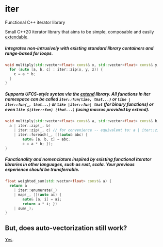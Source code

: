 # iter
Functional C++ iterator library

Small C++20 iterator library that aims to be simple, composable and easily [extendable](https://github.com/MarkMitch/extend). 

##### Integrates non-intrusively with existing standard library containers and range-based for loops.
```c++
void multiply(std::vector<float> const& x, std::vector<float> const& y, std::vector<float>& z) {
  for (auto [a, b, c] : iter::zip(x, y, z)) {
    c = a * b;
  }
}
```
##### Supports UFCS-style syntax via the [extend](https://github.com/MarkMitch/extend) library. All functions in iter namespace can be called `iter::fun(like, that...)` or `like | iter::fun(_, that...)` or `like |iter::fun| that` (for binary functions) or even `like $(iter::fun) (that...)` (using macros provided by extend).
```c++
void multiply(std::vector<float> const& a, std::vector<float> const& b, std::vector<float>& c) {
  a | iter::zip(_, b)
    | iter::zip(_, c) // for convenience -- equivalent to: a | iter::zip(_, b, c) 
    | iter::foreach(_, [](auto& abc) {
        auto& [a, b, c] = abc;
        c = a * b; });
}
```
##### Functionality and nomenclature inspired by existing functional iterator libraries in other languages, such as rust, scala. Your previous experience should be transferrable.
```c++
float weighted_sum(std::vector<float> const& a) {
  return a 
    | iter::enumerate(_) 
    | map(_, [](auto ai) { 
        auto& [a, i] = ai;
        return a * i; })
    | sum(_);
}
```

## But, does auto-vectorization still work?
[Yes](https://godbolt.org/#g:!((g:!((g:!((h:codeEditor,i:(fontScale:14,j:1,lang:c%2B%2B,selection:(endColumn:74,endLineNumber:30,positionColumn:74,positionLineNumber:30,selectionStartColumn:74,selectionStartLineNumber:30,startColumn:74,startLineNumber:30),source:'%23include+%22https://raw.githubusercontent.com/MarkMitch/extend/1cef27069323e7c8b9f953d9b9c86765f73da697/main.cpp%22%0A%23include+%22https://raw.githubusercontent.com/MarkMitch/iter/bbc22a590e7ab102a918860a0c13025102118454/main.cpp%22%0A%0Ausing+namespace+xtd::literals%3B%0Ausing+namespace+iter%3B%0A%0A%0Avoid+multiply(std::array%3Cfloat,+64%3E+const%26+x,+std::array%3Cfloat,+64%3E+const%26+y,+std::array%3Cfloat,+64%3E%26+z)+%7B%0A++for+(auto+%5Ba,+b,+c%5D+:+zip(x,+y,+z))+%7B%0A++++c+%3D+a+*+b%3B%0A++%7D%0A%7D%0A%0A//+Demonstrating+infix+notation+(since+all+calls+are+to+binary+functions)%0Avoid+multiply2(std::array%3Cfloat,+64%3E+const%26+a,+std::array%3Cfloat,+64%3E+const%26+b,+std::array%3Cfloat,+64%3E%26+c)+%7B%0A++a+%7Czip%7C+b+%0A++++%7Czip%7C+c%0A++++%7Cforeach%7C+xtd::apply(%5B%5D(auto%26+a,+auto%26+b,+auto%26+c)+%7B%0A++++++++c+%3D+a+*+b%3B+%7D)%3B%0A%7D%0A%0A//+Demonstrating+dollar+syntax+from+macro+in+extend+library%0Afloat+weighted_sum(std::array%3Cfloat,+64%3E+const%26+a)+%7B%0A++return+a+%0A++++$(enumerate)+()%0A++++$(map)+(%5B%5D(auto+ai)+%7B+%0A++++++++auto%26+%5Ba,+i%5D+%3D+ai%3B%0A++++++++return+a+*+i%3B+%7D)%0A++++$(fold)+(0.f,+%5B%5D(auto+acc,+auto+a)+%7B%0A++++++++return+acc+%2B+a%3B+%7D)%3B+//+even+works+with+fold+(aka+sum+in+this+case)%0A%7D'),l:'5',n:'0',o:'C%2B%2B+source+%231',t:'0')),k:49.33855526544822,l:'4',n:'0',o:'',s:0,t:'0'),(g:!((g:!((h:compiler,i:(compiler:g102,filters:(b:'0',binary:'1',commentOnly:'0',demangle:'0',directives:'0',execute:'1',intel:'0',libraryCode:'0',trim:'1'),fontScale:14,j:1,lang:c%2B%2B,libs:!((name:boost,ver:'175')),options:'-std%3Dc%2B%2B20+-Ofast',selection:(endColumn:1,endLineNumber:1,positionColumn:1,positionLineNumber:1,selectionStartColumn:1,selectionStartLineNumber:1,startColumn:1,startLineNumber:1),source:1),l:'5',n:'0',o:'x86-64+gcc+10.2+(Editor+%231,+Compiler+%231)+C%2B%2B',t:'0')),k:50.66144473455179,l:'4',m:50,n:'0',o:'',s:0,t:'0'),(g:!((h:output,i:(compiler:1,editor:1,fontScale:14,wrap:'1'),l:'5',n:'0',o:'%231+with+x86-64+gcc+10.2',t:'0')),header:(),l:'4',m:50,n:'0',o:'',s:0,t:'0')),k:50.66144473455179,l:'3',n:'0',o:'',t:'0')),l:'2',n:'0',o:'',t:'0')),version:4).
